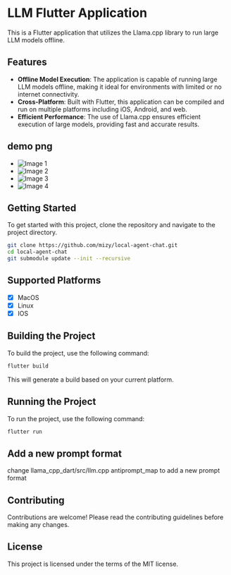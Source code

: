 # LLM Flutter Application

This is a Flutter application that utilizes the Llama.cpp library to run large LLM models offline. 

## Features

- **Offline Model Execution**: The application is capable of running large LLM models offline, making it ideal for environments with limited or no internet connectivity.
- **Cross-Platform**: Built with Flutter, this application can be compiled and run on multiple platforms including iOS, Android, and web.
- **Efficient Performance**: The use of Llama.cpp ensures efficient execution of large models, providing fast and accurate results.


## demo png

- ![Image 1](https://github.com/mizy/local-agent-chat/assets/7129229/3de55e54-eae4-42d4-bf59-73fada1f72f2)
- ![Image 2](https://github.com/mizy/local-agent-chat/assets/7129229/6da688fd-465b-4c49-80ec-0f1a7bf3940d)
- ![Image 3](https://github.com/mizy/local-agent-chat/assets/7129229/00f34c7c-0638-4906-9f32-ebbaa523fb31)
- ![Image 4](https://github.com/mizy/local-agent-chat/assets/7129229/338690f3-da6c-4b26-bf33-566f1cedd388)

## Getting Started

To get started with this project, clone the repository and navigate to the project directory.

```sh
git clone https://github.com/mizy/local-agent-chat.git
cd local-agent-chat
git submodule update --init --recursive
```

## Supported Platforms
+ [x] MacOS
+ [x] Linux
+ [x] IOS

## Building the Project

To build the project, use the following command:

```sh
flutter build
```

This will generate a build based on your current platform.

## Running the Project

To run the project, use the following command:

```sh
flutter run
```

## Add a new prompt format
change llama_cpp_dart/src/llm.cpp antiprompt_map to add a new prompt format

## Contributing

Contributions are welcome! Please read the contributing guidelines before making any changes.

## License

This project is licensed under the terms of the MIT license.